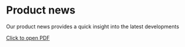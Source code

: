 # Product news 

Our product news provides a quick insight into the latest developments 

[Click to open PDF](project-4/docs/Customer_Care_News.pdf)

